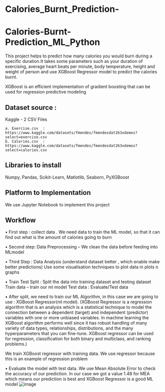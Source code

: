 # Calories_Burnt_Prediction-
# Calories-Burnt-Prediction_ML_Python
This project helps to predict how many calories you would burn during a specific duration.It takes some parameters such as your duration of exercising, average heart beats per minute, body temperature, height and weight of person and use XGBoost Regressor model to predict the calories burnt.

XGBoost is an efficient implementation of gradient boosting that can be used for regression predictive modeling

## Dataset source : 
Kaggle - 2 CSV Files 

    a. Exercise.csv  : https://www.kaggle.com/datasets/fmendes/fmendesdat263xdemos?select=exercise.csv
    b. Calories.csv  : https://www.kaggle.com/datasets/fmendes/fmendesdat263xdemos?select=calories.csv
    
    
## Libraries to install 
Numpy, Pandas, Scikit-Learn, Matlotlib, Seaborn, PyXGBoost


## Platform to Implementation
We use Jupyter Notebook to implement this project

## Workflow
•	First step : collect data .
We need data to train the ML model, so that it can find out what is the amount of calories going to burn

•	Second step: Data Preprocessing – We clean the data before feeding into MLmodel

•	Third Step : Data Analysis   (understand dataset better , which enable make better predictions)
Use some visualisation techniques to plot data in plots n graphs


•	Train Test Split : Split the data into training dataset and testing dataset
Train data – train our ml model
Test data : Evaluate/Test data

•	After split, we need to train our ML Algorithm, in this case we are going to use : XGBoost Regressor(ml model).
(XGBoost Regressor is a regression algorithm that is an analysis which is a statistical technique to model the connection between a dependent (target) and independent (predictor) variables with one or more unbiased variables. In machine learning the XGBoost algorithm performs well since it has robust handling of many variety of data types, relationships, distributions, and the many hyperparameters that you can fine-tune. XGBoost regressor can be used for regression, classification for both binary and multiclass, and ranking problems.)

We train XGBoost regressor with training data.
We use regressor because this is an example of regression problem


•	Evaluate the model with test data. 
We use Mean Absolute Error to check the accuracy of our prediction. In our case we got a value 1.48 for MEA which means our prediction is best and XGBoost Regressor is a good ML model
![image](https://user-images.githubusercontent.com/45625862/182100947-5560c745-3826-464a-a7d9-d1c9b26818c5.png)




